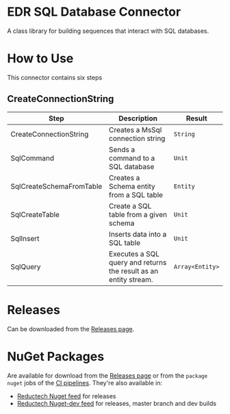 # EDR SQL Database Connector

A class library for building sequences that interact with SQL databases.

# How to Use

This connector contains six steps

## CreateConnectionString

|Step|Description|Result|
|-|-|-|
|CreateConnectionString|Creates a MsSql connection string|`String`|
|SqlCommand|Sends a command to a SQL database|`Unit`|
|SqlCreateSchemaFromTable|Creates a Schema entity from a SQL table|`Entity`|
|SqlCreateTable|Create a SQL table from a given schema|`Unit`|
|SqlInsert|Inserts data into a SQL table|`Unit`|
|SqlQuery|Executes a SQL query and returns the result as an entity stream.|`Array<Entity>`|


# Releases

Can be downloaded from the [Releases page](https://gitlab.com/reductech/edr/connectors/sql/-/releases).

# NuGet Packages

Are available for download from the [Releases page](https://gitlab.com/reductech/edr/connectors/sql/-/releases)
or from the `package nuget` jobs of the [CI pipelines](https://gitlab.com/reductech/edr/connectors/sql/-/pipelines). They're also available in:

- [Reductech Nuget feed](https://gitlab.com/reductech/nuget/-/packages) for releases
- [Reductech Nuget-dev feed](https://gitlab.com/reductech/nuget-dev/-/packages) for releases, master branch and dev builds
